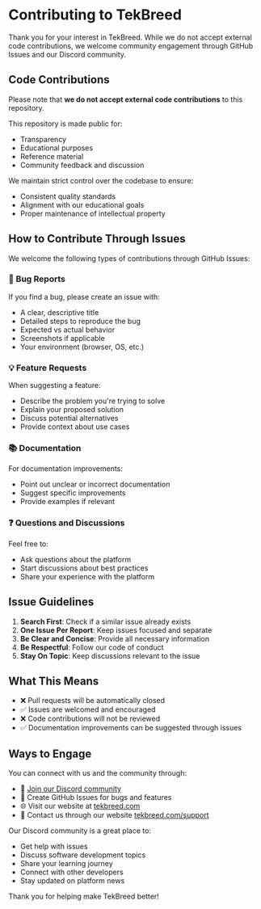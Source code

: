 # Contributing to TekBreed

Thank you for your interest in TekBreed. While we do not accept external code contributions, we welcome community engagement through GitHub Issues and our Discord community.

## Code Contributions

Please note that **we do not accept external code contributions** to this repository.

This repository is made public for:

- Transparency
- Educational purposes
- Reference material
- Community feedback and discussion

We maintain strict control over the codebase to ensure:

- Consistent quality standards
- Alignment with our educational goals
- Proper maintenance of intellectual property

## How to Contribute Through Issues

We welcome the following types of contributions through GitHub Issues:

### 🐛 Bug Reports

If you find a bug, please create an issue with:

- A clear, descriptive title
- Detailed steps to reproduce the bug
- Expected vs actual behavior
- Screenshots if applicable
- Your environment (browser, OS, etc.)

### 💡 Feature Requests

When suggesting a feature:

- Describe the problem you're trying to solve
- Explain your proposed solution
- Discuss potential alternatives
- Provide context about use cases

### 📚 Documentation

For documentation improvements:

- Point out unclear or incorrect documentation
- Suggest specific improvements
- Provide examples if relevant

### ❓ Questions and Discussions

Feel free to:

- Ask questions about the platform
- Start discussions about best practices
- Share your experience with the platform

## Issue Guidelines

1. **Search First**: Check if a similar issue already exists
2. **One Issue Per Report**: Keep issues focused and separate
3. **Be Clear and Concise**: Provide all necessary information
4. **Be Respectful**: Follow our code of conduct
5. **Stay On Topic**: Keep discussions relevant to the issue

## What This Means

- ❌ Pull requests will be automatically closed
- ✅ Issues are welcomed and encouraged
- ❌ Code contributions will not be reviewed
- ✅ Documentation improvements can be suggested through issues

## Ways to Engage

You can connect with us and the community through:

- 💬 [Join our Discord community](https://discord.gg/7uZ6PWf4Xv)
- 📝 Create GitHub Issues for bugs and features
- 🌐 Visit our website at [tekbreed.com](https://tekbreed.com)
- 📧 Contact us through our website [tekbreed.com/support](https://tekbreed.com/support)

Our Discord community is a great place to:

- Get help with issues
- Discuss software development topics
- Share your learning journey
- Connect with other developers
- Stay updated on platform news

Thank you for helping make TekBreed better!
